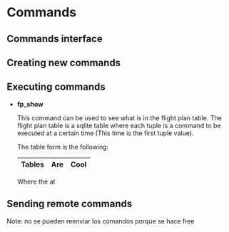 # Commands

## Commands interface

## Creating new commands

## Executing commands

- **fp_show**

   This command can be used to see what is in the flight plan table.
   The flight plan table is a sqlite table where each tuple is a command 
   to be executed at a certain time (This time is the first tuple value).
   
   The table form is the following:
   
   
   | Tables        | Are           | Cool  |
   | ------------- |---------------| ------|
   
   
   Where the at

   



## Sending remote commands


Note: no se pueden reenviar los comandos porque se hace free